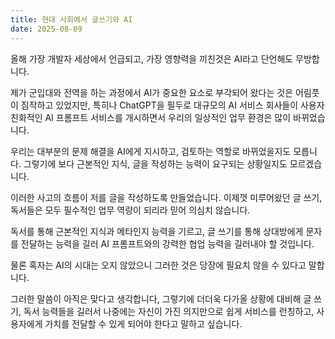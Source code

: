 ```yaml
---
title: 현대 사회에서 글쓰기와 AI
date: 2025-08-09
---
```


올해 가장 개발자 세상에서 언급되고, 가장 영향력을 끼친것은 AI라고 단언해도 무방합니다.


제가 군입대와 전역을 하는 과정에서 AI가 중요한 요소로 부각되어 왔다는 것은 어림풋이 짐작하고 있었지만,
특히나 ChatGPT을 필두로 대규모의 AI 서비스 회사들이 사용자 친화적인 AI 프롬프트 서비스를 개시하면서 우리의 일상적인 업무 환경은 많이 바뀌었습니다.


우리는 대부분의 문제 해결을 AI에게 지시하고, 검토하는 역할로 바뀌었을지도 모릅니다.
그렇기에 보다 근본적인 지식, 글을 작성하는 능력이 요구되는 상황일지도 모르겠습니다.


이러한 사고의 흐름이 저를 글을 작성하도록 만들었습니다. 이제껏 미루어왔던 글 쓰기, 독서들은 모두 필수적인 업무 역량이 되리라 믿어 의심치 않습니다.


독서를 통해 근본적인 지식과 메타인지 능력을 기르고, 글 쓰기를 통해 상대방에게 문자를 전달하는 능력을 길러 AI 프롬프트와의 강력한 협업 능력을 길러내야 할 것입니다.


물론 혹자는 AI의 시대는 오지 않았으니 그러한 것은 당장에 필요치 않을 수 있다고 말합니다.


그러한 말씀이 아직은 맞다고 생각합니다, 그렇기에 더더욱 다가올 상황에 대비해 글 쓰기, 독서 능력들을 길러서 나중에는 자신이 가진 의지만으로 쉽게 서비스를 런칭하고, 사용자에게 가치를 전달할 수 있게 되어야 한다고 말하고 싶습니다.